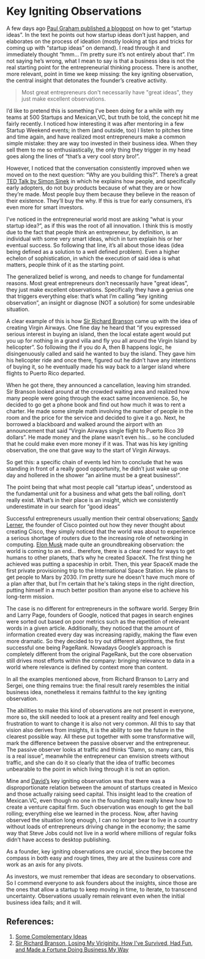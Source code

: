 # Key Igniting Observations

A few days ago [Paul Graham published a blogpost](http://paulgraham.com/startupideas.html) on how to get “startup ideas”. In the text he points out how startup ideas don’t just happen, and elaborates on the process of ideation (mostly looking at tips and tricks for coming up with “startup ideas” on demand). I read through it and immediately thought “hmm... I’m pretty sure it’s not entirely about that”. I’m not saying he’s wrong, what I mean to say is that a business idea is not the real starting point for the entrepreneurial thinking process. There is another, more relevant, point in time we keep missing: the key igniting observation, the central insight that detonates the founder’s creative activity.

> Most great entrepreneurs don't necessarily have "great ideas", they just make excellent observations. 

I’d like to pretend this is something I’ve been doing for a while with my teams at 500 Startups and Mexican,VC, but truth be told, the concept hit me fairly recently. I noticed how interesting it was after mentoring in a few Startup Weekend events; in them (and outside, too) I listen to pitches time and time again, and have realized most entrepreneurs make a common simple mistake: they are way too invested in their business idea. When they sell them to me so enthusiastically, the only thing they trigger in my head goes along the lines of “that’s a very cool story bro!”. 

However, I noticed that the conversation consistently improved when we moved on to the next question: “Why are you  building this?”. There’s a great [TED Talk by Simon Sinek](http://www.youtube.com/watch?v=qp0HIF3SfI4) in which he explains how people, and specifically early adopters, do not buy products because of what they are or how they’re made. Most people buy them because they believe in the reason of their existence. They’ll buy the why. If this is true for early consumers, it’s even more for smart investors.

I’ve noticed in the entrepreneurial world most are asking “what is your startup idea?”, as if this was the root of all innovation. I think this is mostly due to the fact that people think an entrepreneur, by definition, is an individual with some very smart ideas, which in turn explain his or her eventual success. So following that line, it’s all about those ideas (idea being defined as a solution to a well defined problem). Even a higher echelon of sophistication, in which the execution of said idea is what matters, people think of it as the starting point.

The generalized belief is wrong, and needs to change for fundamental reasons. Most great entrepreneurs don't necessarily have "great ideas", they just make excellent observations. Specifically they have a genius one that triggers everything else: that’s what I’m calling “key igniting observation”, an insight or diagnose (NOT a solution) for some undesirable situation.

A clear example of this is how [Sir Richard Branson](http://en.wikipedia.org/wiki/Richard_Branson) came up with the idea of creating Virgin Airways. One fine day he heard that “if you expressed serious interest in buying an island, then the local estate agent would put you up for nothing in a grand villa and fly you all around the Virgin Island by helicopter”. So following the if you do A, then B happens logic, he disingenuously called and said he wanted to buy the island. They gave him his helicopter ride and once there, figured out he didn’t have any intentions of buying it, so he eventually made his way back to a larger island where flights to Puerto Rico departed. 

When he got there, they announced a cancellation, leaving him stranded. Sir Branson looked  around at the crowded waiting area and realized how many people were going through the exact same inconvenience. So, he decided to go get a phone book and find out how much it was to rent a charter. He made some simple math involving the number of people in the room and the price for the service and decided to give it a go. Next, he borrowed a blackboard and walked around the airport with an announcement that said “Virgin Airways single flight to Puerto Rico 39 dollars”. He made money and the plane wasn’t even his... so he concluded that he could make even more money if it was. That was his key igniting observation, the one that gave way to the start of Virgin Airways.

So get this: a specific chain of events led him to conclude that he was standing in front of a really good opportunity, he didn’t just wake up one day and hollered in the shower “an airline must be a great business!”. 

The point being that what most people call “startup ideas”, understood as the fundamental unit for a business and what gets the ball rolling, don’t really exist. What’s in their place is an insight, which we consistently underestimate in our search for “good ideas”

Successful entrepreneurs usually mention their central observations; [Sandy Lerner](http://en.wikipedia.org/wiki/Sandra_Lerner), the founder of Cisco pointed out how they never thought about creating Cisco, they simply noticed that the world was about to experience a serious shortage of routers due to the increasing role of networking in computing. [Elon Musk](http://en.wikipedia.org/wiki/Elon_Musk) made quite an groundbreaking observation: the world is coming to an end... therefore, there is a clear need for ways to get humans to other planets, that’s why he created SpaceX. The first thing he achieved was putting a spaceship in orbit. Then, this year SpaceX made the first private provisioning trip to the International Space Station. He plans to get people to Mars by 2030. I'm pretty sure he doesn't have much more of a plan after that, but I’m certain that he's taking steps in the right direction, putting himself in a much better position than anyone else to achieve his long-term mission.

The case is no different for entrepreneurs in the software world. Sergey Brin and Larry Page, founders of Google, noticed that pages in search engines were sorted out based on poor metrics such as the repetition of relevant words in a given article. Additionally, they noticed that the amount of information created every day was increasing rapidly, making the flaw even more dramatic. So they decided to try out different algorithms, the first successful one being PageRank. Nowadays Google’s approach is completely different from the original PageRank, but the core observation still drives most efforts within the company: bringing relevance to data in a world where relevance is defined by context more than content.

In all the examples mentioned above, from Richard Branson to Larry and Sergei, one thing remains true: the final result rarely resembles the initial business idea, nonetheless it remains faithful to the key igniting observation.

The abilities to make this kind of observations are not present in everyone, more so, the skill needed to look at a present reality and feel enough frustration to want to change it is also not very common. All this to say that vision also derives from insights, it is the ability to see the future in the clearest possible way. All these put together with some transformative will, mark the difference between the passive observer and the entrepreneur. The passive observer looks at traffic and thinks “Damn, so many cars, this is a real issue”, meanwhile the entrepreneur can envision streets without traffic, and she can do it so clearly that the idea of traffic becomes unbearable to the point in which living through it is not an option.

Mine and [David’s](http://www.crunchbase.com/person/david-weekly) key igniting observation was that there was a disproportionate relation between the amount of startups created in Mexico and those actually raising seed capital. This insight lead to the creation of Mexican.VC, even though no one in the founding team really knew how to create a venture capital firm. Such observation was enough to get the ball rolling; everything else we learned in the process. Now, after having observed the situation long enough, I can no longer bear to live in a country without loads of entrepreneurs driving change in the economy; the same way that Steve Jobs could not live in a world where millions of regular folks didn’t have access to desktop publishing.

As a founder, key igniting observations are crucial, since they become the compass in both easy and rough times, they are at the business core and work as an axis for any pivots. 

As investors, we must remember that ideas are secondary to observations. So I commend everyone to ask founders about the insights, since those are the ones that allow a startup to keep moving in time, to iterate, to transcend uncertainty. Observations usually remain relevant even when the initial business idea fails; and it will.

## References:

1. [Some Complementary Ideas](http://www.lifehack.org/articles/productivity/key-to-innovation-becoming-an-observer.html)
2. [Sir Richard Branson, Losing My Viriginity. How I've Survived, Had Fun, and Made a Fortune Doing Business My Way](http://www.amazon.com/Losing-My-Virginity-Survived-Business/dp/0812932293)